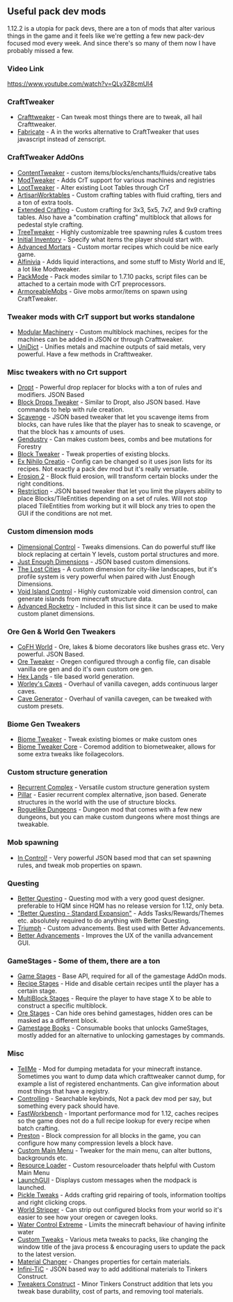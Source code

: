 ## Useful pack dev mods
1.12.2 is a utopia for pack devs, there are a ton of mods that alter various things in the game and it feels like we're getting a few new pack-dev focused mod every week. And since there's so many of them now I have probably missed a few.

### Video Link
https://www.youtube.com/watch?v=QLy3Z8cmUl4

### CraftTweaker
* [Crafttweaker](https://minecraft.curseforge.com/projects/crafttweaker) - Can tweak most things there are to tweak, all hail Crafttweaker.
* [Fabricate](https://minecraft.curseforge.com/projects/fabricate) - A in the works alternative to CraftTweaker that uses javascript instead of zenscript.

### CraftTweaker AddOns
* [ContentTweaker](https://minecraft.curseforge.com/projects/contenttweaker) - custom items/blocks/enchants/fluids/creative tabs
* [ModTweaker](https://minecraft.curseforge.com/projects/modtweaker) - Adds CrT support for various machines and registries
* [LootTweaker](https://minecraft.curseforge.com/projects/loottweaker) - Alter existing Loot Tables through CrT
* [ArtisanWorktables](https://minecraft.curseforge.com/projects/artisan-worktables) - Custom crafting tables with fluid crafting, tiers and a ton of extra tools.
* [Extended Crafting](https://minecraft.curseforge.com/projects/extended-crafting) - Custom crafting for 3x3, 5x5, 7x7, and 9x9 crafting tables. Also have a "combination crafting" multiblock that allows for pedestal style crafting.
* [TreeTweaker](https://minecraft.curseforge.com/projects/tree-tweaker) - Highly customizable tree spawning rules & custom trees
* [Initial Inventory](https://minecraft.curseforge.com/projects/initial-inventory) - Specify what items the player should start with.
* [Advanced Mortars](https://minecraft.curseforge.com/projects/advanced-mortars) - Custom mortar recipes which could be nice early game.
* [Alfinivia](https://minecraft.curseforge.com/projects/alfinivia) - Adds liquid interactions, and some stuff to Misty World and IE, a lot like Modtweaker.
* [PackMode](https://minecraft.curseforge.com/projects/packmode) - Pack modes similar to 1.7.10 packs, script files can be attached to a certain mode with CrT preprocessors.
* [ArmoreableMobs](https://minecraft.curseforge.com/projects/armoreablemobs) - Give mobs armor/items on spawn using CraftTweaker.

### Tweaker mods with CrT support but works standalone
* [Modular Machinery](https://minecraft.curseforge.com/projects/modular-machinery) - Custom multiblock machines, recipes for the machines can be added in JSON or through Crafttweaker.
* [UniDict](https://minecraft.curseforge.com/projects/unidict) - Unifies metals and machine outputs of said metals, very powerful. Have a few methods in Crafttweaker.

### Misc tweakers with no Crt support
* [Dropt](https://minecraft.curseforge.com/projects/dropt) - Powerful drop replacer for blocks with a ton of rules and modifiers. JSON Based
* [Block Drops Tweaker](https://minecraft.curseforge.com/projects/block-drops-tweaker) - Similar to Dropt, also JSON based. Have commands to help with rule creation.
* [Scavenge](https://minecraft.curseforge.com/projects/scavenge) - JSON based tweaker that let you scavenge items from blocks, can have rules like that the player has to sneak to scavenge, or that the block has x amounts of uses.
* [Gendustry](https://minecraft.curseforge.com/projects/gendustry) - Can makes custom bees, combs and bee mutations for Forestry
* [Block Tweaker](https://minecraft.curseforge.com/projects/block-tweaker) - Tweak properties of existing blocks.
* [Ex Nihilo Creatio](https://minecraft.curseforge.com/projects/ex-nihilo-creatio) - Config can be changed so it uses json lists for its recipes. Not exactly a pack dev mod but it's really versatile.
* [Erosion 2](https://minecraft.curseforge.com/projects/erosion) - Block fluid erosion, will transform certain blocks under the right conditions.
* [Restriction](https://minecraft.curseforge.com/projects/restriction) - JSON based tweaker that let you limit the players ability to place Blocks/TileEntities depending on a set of rules. Will not stop placed TileEntities from working but it will block any tries to open the GUI if the conditions are not met.

### Custom dimension mods
* [Dimensional Control](https://minecraft.curseforge.com/projects/dimensional-control) - Tweaks dimensions. Can do powerful stuff like block replacing at certain Y levels, custom portal structures and more.
* [Just Enough Dimensions](https://minecraft.curseforge.com/projects/just-enough-dimensions) - JSON based custom dimensions.
* [The Lost Cities](https://minecraft.curseforge.com/projects/the-lost-cities) - A custom dimension for city-like landscapes, but it's profile system is very powerful when paired with Just Enough Dimensions.
* [Void Island Control](https://minecraft.curseforge.com/projects/void-island-control) - Highly customizable void dimension control, can generate islands from minecraft structure data.
* [Advanced Rocketry](https://minecraft.curseforge.com/projects/advanced-rocketry) - Included in this list since it can be used to make custom planet dimensions.

### Ore Gen & World Gen Tweakers
* [CoFH World](https://minecraft.curseforge.com/projects/cofh-world) - Ore, lakes & biome decorators like bushes grass etc. Very powerful. JSON Based.
* [Ore Tweaker](https://minecraft.curseforge.com/projects/ore-tweaker) - Oregen configured through a config file, can disable vanilla ore gen and do it's own custom ore gen.
* [Hex Lands](https://minecraft.curseforge.com/projects/hex-lands) - tile based world generation.
* [Worley's Caves](https://minecraft.curseforge.com/projects/worleys-caves) - Overhaul of vanilla cavegen, adds continuous larger caves.
* [Cave Generator](https://minecraft.curseforge.com/projects/cave-generator) - Overhaul of vanilla cavegen, can be tweaked with custom presets.

### Biome Gen Tweakers
* [Biome Tweaker](https://minecraft.curseforge.com/projects/biometweaker) - Tweak existing biomes or make custom ones
* [Biome Tweaker Core](https://minecraft.curseforge.com/projects/biometweakercore) - Coremod addition to biometweaker, allows for some extra tweaks like foilagecolors.

### Custom structure generation
* [Recurrent Complex](https://minecraft.curseforge.com/projects/recurrent-complex) - Versatile custom structure generation system
* [Pillar](https://minecraft.curseforge.com/projects/pillar) - Easier recurrent complex alternative, json based. Generate structures in the world with the use of structure blocks.
* [Roguelike Dungeons](https://minecraft.curseforge.com/projects/roguelike-dungeons) - Dungeon mod that comes with a few new dungeons, but you can make custom dungeons where most things are tweakable.

### Mob spawning
* [In Control!](https://minecraft.curseforge.com/projects/in-control) - Very powerful JSON based mod that can set spawning rules, and tweak mob properties on spawn.

### Questing
* [Better Questing](https://minecraft.curseforge.com/projects/better-questing) - Questing mod with a very good quest designer. preferable to HQM since HQM has no release version for 1.12, only beta.
* ["Better Questing - Standard Expansion"](https://minecraft.curseforge.com/projects/better-questing-standard-expansion) - Adds Tasks/Rewards/Themes etc. absolutely required to do anything with Better Questing.
* [Triumph](https://minecraft.curseforge.com/projects/triumph) - Custom advancements. Best used with Better Advancements.
* [Better Advancements](https://minecraft.curseforge.com/projects/better-advancements) - Improves the UX of the vanilla advancement GUI.

### GameStages - Some of them, there are a ton
* [Game Stages](https://minecraft.curseforge.com/projects/game-stages) - Base API, required for all of the gamestage AddOn mods.
* [Recipe Stages](https://minecraft.curseforge.com/projects/recipe-stages) - Hide and disable certain recipes until the player has a certain stage.
* [MultiBlock Stages](https://minecraft.curseforge.com/projects/multiblock-stages) - Require the player to have stage X to be able to construct a specific multiblock.
* [Ore Stages](https://minecraft.curseforge.com/projects/ore-stages) - Can hide ores behind gamestages, hidden ores can be masked as a different block.
* [Gamestage Books](https://minecraft.curseforge.com/projects/gamestage-books) - Consumable books that unlocks GameStages, mostly added for an alternative to unlocking gamestages by commands.

### Misc
* [TellMe](https://minecraft.curseforge.com/projects/tellme) - Mod for dumping metadata for your minecraft instance. Sometimes you want to dump data which crafttweaker cannot dump, for example a list of registered enchantments. Can give information about most things that have a registry.
* [Controlling](https://minecraft.curseforge.com/projects/controlling) - Searchable keybinds, Not a pack dev mod per say, but something every pack should have.
* [FastWorkbench](https://minecraft.curseforge.com/projects/fastworkbench) - Important performance mod for 1.12, caches recipes so the game does not do a full recipe lookup for every recipe when batch crafting.
* [Preston](https://minecraft.curseforge.com/projects/preston) - Block compression for all blocks in the game, you can configure how many compression levels a block have.
* [Custom Main Menu](https://minecraft.curseforge.com/projects/custom-main-menu) - Tweaker for the main menu, can alter buttons, backgrounds etc.
* [Resource Loader](https://minecraft.curseforge.com/projects/resource-loader) - Custom resourceloader thats helpful with Custom Main Menu
* [LaunchGUI](https://minecraft.curseforge.com/projects/launchgui) - Displays custom messages when the modpack is launched.
* [Pickle Tweaks](https://minecraft.curseforge.com/projects/pickle-tweaks) - Adds crafting grid repairing of tools, information tooltips and right clicking crops.
* [World Stripper](https://minecraft.curseforge.com/projects/world-stripper) - Can strip out configured blocks from your world so it's easier to see how your oregen or cavegen looks.
* [Water Control Extreme](https://minecraft.curseforge.com/projects/water-control-extreme) - Limits the minecraft behaviour of having infinite water
* [Custom Tweaks](https://minecraft.curseforge.com/projects/custom-tweaks) - Various meta tweaks to packs, like changing the window title of the java process & encouraging users to update the pack to the latest version.
* [Material Changer](https://minecraft.curseforge.com/projects/material-changer) - Changes properties for certain materials.
* [Infini-TiC](https://minecraft.curseforge.com/projects/infini-tic) - JSON based way to add additional materials to Tinkers Construct.
* [Tweakers Construct](https://minecraft.curseforge.com/projects/tweakers-construct) - Minor Tinkers Construct addition that lets you tweak base durability, cost of parts, and removing tool materials.
